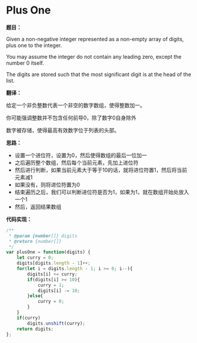 # Plus One

**题目：**

Given a non-negative integer represented as a non-empty array of digits, plus one to the integer.

You may assume the integer do not contain any leading zero, except the number 0 itself.

The digits are stored such that the most significant digit is at the head of the list.

**翻译：**

给定一个非负整数代表一个非空的数字数组，使得整数加一。

你可能强调整数并不包含任何前导0，除了数字0自身除外

数字被存储，使得最高有效数字位于列表的头部。

**思路：**

* 设置一个进位符，设置为0，然后使得数组的最后一位加一
* 之后遍历整个数组，然后每个当前元素，先加上进位符
* 然后进行判断，如果当前元素大于等于10的话，就将进位符置1，然后将当前元素减1
* 如果没有，则将进位符置为0
* 结束遍历之后，我们可以判断进位符是否为1，如果为1，就在数组开始处放入一个1
* 然后，返回结果数组

**代码实现：**

```javascript
/**
 * @param {number[]} digits
 * @return {number[]}
 */
var plusOne = function(digits) {
    let curry = 0;
    digits[digits.length - 1]++;
    for(let i = digits.length - 1; i >= 0; i--){
        digits[i] += curry;
        if(digits[i] >= 10){
            curry = 1;
            digits[i] -= 10;
        }else{
            curry = 0;
        }
    }
    if(curry)
        digits.unshift(curry);
    return digits;
};
```